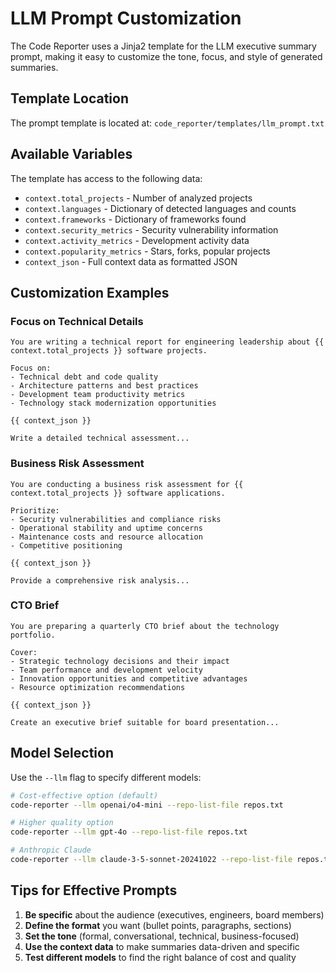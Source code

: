# LLM Prompt Customization

The Code Reporter uses a Jinja2 template for the LLM executive summary prompt, making it easy to customize the tone, focus, and style of generated summaries.

## Template Location
The prompt template is located at: `code_reporter/templates/llm_prompt.txt`

## Available Variables
The template has access to the following data:

- `context.total_projects` - Number of analyzed projects
- `context.languages` - Dictionary of detected languages and counts
- `context.frameworks` - Dictionary of frameworks found
- `context.security_metrics` - Security vulnerability information
- `context.activity_metrics` - Development activity data
- `context.popularity_metrics` - Stars, forks, popular projects
- `context_json` - Full context data as formatted JSON

## Customization Examples

### Focus on Technical Details
```jinja2
You are writing a technical report for engineering leadership about {{ context.total_projects }} software projects.

Focus on:
- Technical debt and code quality
- Architecture patterns and best practices
- Development team productivity metrics
- Technology stack modernization opportunities

{{ context_json }}

Write a detailed technical assessment...
```

### Business Risk Assessment
```jinja2
You are conducting a business risk assessment for {{ context.total_projects }} software applications.

Prioritize:
- Security vulnerabilities and compliance risks
- Operational stability and uptime concerns
- Maintenance costs and resource allocation
- Competitive positioning

{{ context_json }}

Provide a comprehensive risk analysis...
```

### CTO Brief
```jinja2
You are preparing a quarterly CTO brief about the technology portfolio.

Cover:
- Strategic technology decisions and their impact
- Team performance and development velocity
- Innovation opportunities and competitive advantages
- Resource optimization recommendations

{{ context_json }}

Create an executive brief suitable for board presentation...
```

## Model Selection
Use the `--llm` flag to specify different models:

```bash
# Cost-effective option (default)
code-reporter --llm openai/o4-mini --repo-list-file repos.txt

# Higher quality option  
code-reporter --llm gpt-4o --repo-list-file repos.txt

# Anthropic Claude
code-reporter --llm claude-3-5-sonnet-20241022 --repo-list-file repos.txt
```

## Tips for Effective Prompts
1. **Be specific** about the audience (executives, engineers, board members)
2. **Define the format** you want (bullet points, paragraphs, sections)
3. **Set the tone** (formal, conversational, technical, business-focused)
4. **Use the context data** to make summaries data-driven and specific
5. **Test different models** to find the right balance of cost and quality